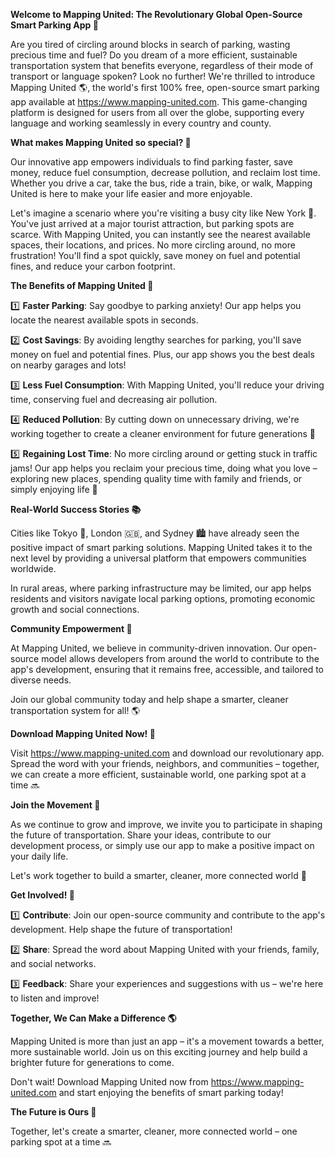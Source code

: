 **Welcome to Mapping United: The Revolutionary Global Open-Source Smart Parking App 🚀**

Are you tired of circling around blocks in search of parking, wasting precious time and fuel? Do you dream of a more efficient, sustainable transportation system that benefits everyone, regardless of their mode of transport or language spoken? Look no further! We're thrilled to introduce Mapping United 🌎, the world's first 100% free, open-source smart parking app available at https://www.mapping-united.com. This game-changing platform is designed for users from all over the globe, supporting every language and working seamlessly in every country and county.

**What makes Mapping United so special? 🤔**

Our innovative app empowers individuals to find parking faster, save money, reduce fuel consumption, decrease pollution, and reclaim lost time. Whether you drive a car, take the bus, ride a train, bike, or walk, Mapping United is here to make your life easier and more enjoyable.

Let's imagine a scenario where you're visiting a busy city like New York 🗽️. You've just arrived at a major tourist attraction, but parking spots are scarce. With Mapping United, you can instantly see the nearest available spaces, their locations, and prices. No more circling around, no more frustration! You'll find a spot quickly, save money on fuel and potential fines, and reduce your carbon footprint.

**The Benefits of Mapping United 🌟**

1️⃣ **Faster Parking**: Say goodbye to parking anxiety! Our app helps you locate the nearest available spots in seconds.

2️⃣ **Cost Savings**: By avoiding lengthy searches for parking, you'll save money on fuel and potential fines. Plus, our app shows you the best deals on nearby garages and lots!

3️⃣ **Less Fuel Consumption**: With Mapping United, you'll reduce your driving time, conserving fuel and decreasing air pollution.

4️⃣ **Reduced Pollution**: By cutting down on unnecessary driving, we're working together to create a cleaner environment for future generations 🌿

5️⃣ **Regaining Lost Time**: No more circling around or getting stuck in traffic jams! Our app helps you reclaim your precious time, doing what you love – exploring new places, spending quality time with family and friends, or simply enjoying life 🎉

**Real-World Success Stories 📚**

Cities like Tokyo 🗼️, London 🇬🇧, and Sydney 🏙️ have already seen the positive impact of smart parking solutions. Mapping United takes it to the next level by providing a universal platform that empowers communities worldwide.

In rural areas, where parking infrastructure may be limited, our app helps residents and visitors navigate local parking options, promoting economic growth and social connections.

**Community Empowerment 🌟**

At Mapping United, we believe in community-driven innovation. Our open-source model allows developers from around the world to contribute to the app's development, ensuring that it remains free, accessible, and tailored to diverse needs.

Join our global community today and help shape a smarter, cleaner transportation system for all! 🌎

**Download Mapping United Now! 📲**

Visit https://www.mapping-united.com and download our revolutionary app. Spread the word with your friends, neighbors, and communities – together, we can create a more efficient, sustainable world, one parking spot at a time 🔜

**Join the Movement 💪**

As we continue to grow and improve, we invite you to participate in shaping the future of transportation. Share your ideas, contribute to our development process, or simply use our app to make a positive impact on your daily life.

Let's work together to build a smarter, cleaner, more connected world 🌟

**Get Involved! 💬**

1️⃣ **Contribute**: Join our open-source community and contribute to the app's development. Help shape the future of transportation!

2️⃣ **Share**: Spread the word about Mapping United with your friends, family, and social networks.

3️⃣ **Feedback**: Share your experiences and suggestions with us – we're here to listen and improve!

**Together, We Can Make a Difference 🌎**

Mapping United is more than just an app – it's a movement towards a better, more sustainable world. Join us on this exciting journey and help build a brighter future for generations to come.

Don't wait! Download Mapping United now from https://www.mapping-united.com and start enjoying the benefits of smart parking today!

**The Future is Ours 🌟**

Together, let's create a smarter, cleaner, more connected world – one parking spot at a time 🔜